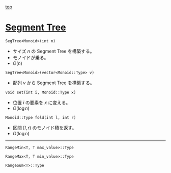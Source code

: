 [top](../README.md)

# [Segment Tree](./segt.hpp)

`SegTree<Monoid>(int n)`
- サイズ $n$ の Segment Tree を構築する。
- モノイドが乗る。
- $O(n)$

`SegTree<Monoid>(vector<Monoid::Type> v)`
- 配列 $v$ から Segment Tree を構築する。

`void set(int i, Monoid::Type x)`
- 位置 $i$ の要素を $x$ に変える。
- $O(\log{n})$

`Monoid::Type fold(int l, int r)`
- 区間 $[l, r)$ のモノイド積を返す。
- $O(\log{n})$

---

`RangeMin<T, T max_value>::Type`

`RangeMax<T, T min_value>::Type`

`RangeSum<T>::Type`